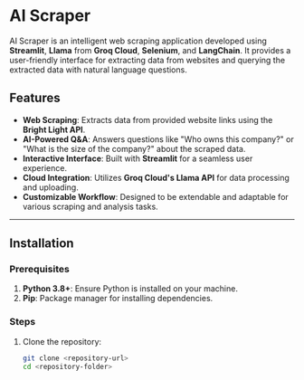 # AI Scraper

AI Scraper is an intelligent web scraping application developed using **Streamlit**, **Llama** from **Groq Cloud**, **Selenium**, and **LangChain**. It provides a user-friendly interface for extracting data from websites and querying the extracted data with natural language questions.

## Features

- **Web Scraping**: Extracts data from provided website links using the **Bright Light API**.
- **AI-Powered Q&A**: Answers questions like "Who owns this company?" or "What is the size of the company?" about the scraped data.
- **Interactive Interface**: Built with **Streamlit** for a seamless user experience.
- **Cloud Integration**: Utilizes **Groq Cloud's Llama API** for data processing and uploading.
- **Customizable Workflow**: Designed to be extendable and adaptable for various scraping and analysis tasks.

---

## Installation

### Prerequisites

1. **Python 3.8+**: Ensure Python is installed on your machine.
2. **Pip**: Package manager for installing dependencies.

### Steps

1. Clone the repository:
   ```bash
   git clone <repository-url>
   cd <repository-folder>
